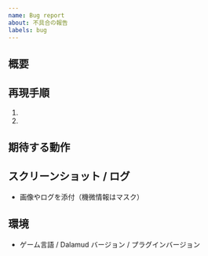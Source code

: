 ```yaml
---
name: Bug report
about: 不具合の報告
labels: bug
---
```


## 概要

## 再現手順
1.
2.

## 期待する動作

## スクリーンショット / ログ
- 画像やログを添付（機微情報はマスク）

## 環境
- ゲーム言語 / Dalamud バージョン / プラグインバージョン

